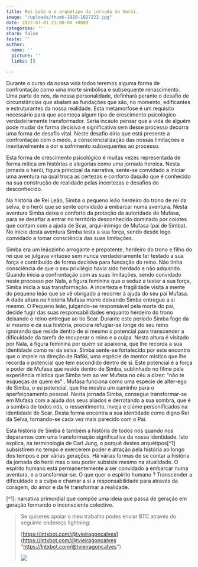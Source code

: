 ```yaml
---
title: Rei Leão e o arquétipo da jornada do herói.
image: "/uploads/thumb-1920-1027222.jpg"
date: 2022-07-01 23:00:00 +0000
categories: ''
share: false
teste: ''
author:
  name: ''
  picture: ''
  links: []

---
```

Durante o curso da nossa vida todos teremos alguma forma de confrontação como uma morte simbólica e subsequente renascimento. Uma parte de nós, da nossa personalidade, definhará perante o desafio de circunstâncias que abalam as fundações que são, no momento, edificantes e estruturantes da nossa realidade. Esta metamorfose é um requisito necessário para que aconteça algum tipo de crescimento psicológico verdadeiramente transformador. Seria incauto pensar que a vida de alguém pode mudar de forma decisiva e significativa sem desse processo decorra uma forma de desafio vital. Neste desafio diria que está presente a confrontação com o medo, a consciencialização das nossas limitações e inevitavelmente a dor e sofrimento subsequentes ao processo.

Esta forma de crescimento psicológico é muitas vezes representada de forma mítica em histórias e alegorias como uma jornada heroica. Nesta jornada o herói, figura principal da narrativa, sente-se convidado a iniciar uma aventura na qual troca as certezas e conforto daquilo que é conhecido na sua construção de realidade pelas incertezas e desafios do desconhecido.

Na história de Rei Leão, Simba o pequeno leão herdeiro do trono de rei da selva, é o herói que se sente convidado a embarcar numa aventura. Nesta aventura Simba deixa o conforto da proteção da autoridade de Mufasa, para se desafiar a entrar no território desconhecido dominado por coiotes que contam com a ajuda de Scar, arqui-inimigo de Mufasa (pai de Simba). No início desta aventura Simba testa a sua força, sendo desde logo convidado a tomar consciência das suas limitações.

Simba era um leãozinho arrogante e prepotente, herdeiro do trono e filho do rei que se julgava virtuoso sem nunca verdadeiramente ter testado a sua força e contribuído de forma decisiva para fundação do reino. Não tinha consciência de que o seu privilégio havia sido herdado e não adquirido. Quando inicia a confrontação com as suas limitações, sendo convidado neste processo por Nala, a figura feminina que o seduz a testar a sua força, Simba inicia a sua transformação. A incerteza e fragilidade visita a mente do pequeno leão que se vê obrigado a recorrer à ajuda do seu pai Mufasa. A dada altura na história Mufasa morre deixando Simba entregue a si mesmo. O Pequeno leão, julgando-se responsável pela morte do pai, decide fugir das suas responsabilidades enquanto herdeiro do trono deixando o reino entregue ao tio Scar. Durante este período Simba foge da si mesmo e da sua história, procura refugiar-se longe do seu reino ignorando que reside dentro de si mesmo o potencial para transcender a dificuldade da tarefa de recuperar o reino e a culpa. Nesta altura é visitado por Nala, a figura feminina por quem se apaixona, que lhe recorda a sua identidade como rei da selva.  Simba sente-se fortalecido por este encontro que o impele na direção de Rafiki, uma espécie de mentor místico que lhe recorda o potencial que tem escondido dentro de si. Este potencial é a força e poder de Mufasa que reside dentro de Simba, sublinhado no filme pela experiência mística que Simba tem ao ver Mufasa no céu a dizer: "não te esqueças de quem és" . Mufasa funciona como uma espécie de alter-ego de Simba, o eu potencial, que lhe mostra um caminho para o aperfeiçoamento pessoal. Nesta jornada Simba, consegue transformar-se em Mufasa com a ajuda dos seus aliados e derrotando a sua sombra, que é a sombra de todos nós, o ressentimento, inveja e ciúme personificados na identidade de Scar. Desta forma encontra a sua identidade como digno Rei da Selva, tornando-se cada vez mais parecido com o Pai.

Esta história de Simba é também a história de todos nós quando nos deparamos com uma transformação significativa da nossa identidade. Isto explica, na terminologia de Carl Jung, o porquê destes arquétipos\[^1\] subsistirem no tempo e exercerem poder e atração pela história ao longo dos tempos e por várias gerações. Há várias formas de se contar a história da jornada do herói mas o seu poder subsiste mesmo na atualidade. O espírito humano está permanentemente a ser convidado a embarcar numa aventura, e a transformar-se. O que quer o espírito humano ? Transcender a dificuldade e a culpa e chamar a si a responsabilidade para através da coragem, do amor e da fé transformar a realidade.

\[^1\]: narrativa primordial que compõe uma ideia que passa de geração em geração formando o inconsciente colectivo.

> Se quiseres apoiar o meu trabalho podes enviar BTC através do seguinte endereço lightning:
>
> [https://lntxbot.com/@tvieiragoncalves](https://lntxbot.com/@tvieiragoncalves "https://lntxbot.com/@tvieiragoncalves")
>
> ![](https://i.imgur.com/v8i5Xd3.png)